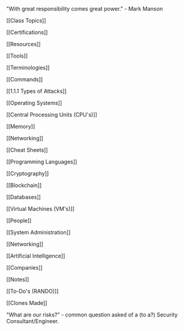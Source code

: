 "With great responsibility comes great power." - Mark Manson

[[Class Topics]]

[[Certifications]]

[[Resources]]

[[Tools]]

[[Terminologies]]

[[Commands]]

[[1.1.1 Types of Attacks]]

[[Operating Systems]]

[[Central Processing Units (CPU's)]]

[[Memory]]

[[Networking]]

[[Cheat Sheets]]

[[Programming Languages]]

[[Cryptography]]

[[Blockchain]]

[[Databases]]

[[Virtual Machines (VM's)]]

[[People]]

[[System Administration]]

[[Networking]]

[[Artificial Intelligence]]

[[Companies]]




[[Notes]]

[[To-Do's (RANDO)]]

[[Clones Made]]


"What are our risks?" - common question asked of a (to a?) Security Consultant/Engineer.